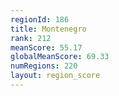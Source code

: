 ```yaml
---
regionId: 186
title: Montenegro
rank: 212
meanScore: 55.17
globalMeanScore: 69.33
numRegions: 220
layout: region_score
---
```

